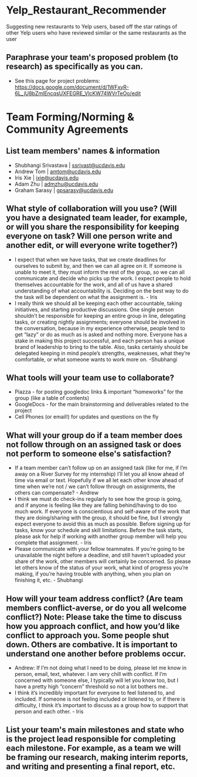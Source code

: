 # Yelp_Restaurant_Recommender
Suggesting new restaurants to Yelp users, based off the star ratings of other Yelp users who have reviewed similar or the same restaurants as the user

## Paraphrase your team's proposed problem (to research) as specifically as you can.
- See this page for project problems: https://docs.google.com/document/d/1WFxyR-6L_jU8bZmlEncqsUXFEGRE_VlcKW74WVrTeOo/edit

# Team Forming/Norming & Community Agreements

## List team members' names & information

-	Shubhangi Srivastava  |  ssrivast@ucdavis.edu
- Andrew Tom  | amtom@ucdavis.edu
-	Iris Xie | ixie@ucdavis.edu
-	Adam Zhu | admzhu@ucdavis.edu
-	Graham Sarasy | gpsarasy@ucdavis.edu

## What style of collaboration will you use? (Will you have a designated team leader, for example, or will you share the responsibility for keeping everyone on task? Will one person write and another edit, or will everyone write together?)
-	I expect that when we have tasks, that we create deadlines for ourselves to submit by, and then we can all agree on it. If someone is unable to meet it, they must inform the rest of the group, so we can all communicate and decide who picks up the work. I expect people to hold themselves accountable for the work, and all of us have a shared understanding of what accountability is. Deciding on the best way to do the task will be dependent on what the assignment is. - Iris
-	I really think we should all be keeping each other accountable, taking initiatives, and starting productive discussions. One single person shouldn’t be responsible for keeping an entire group in line, delegating tasks, or creating nightly assignments; everyone should be involved in the conversation, because in my experience otherwise, people tend to get “lazy” or do as much as is asked and nothing more. Everyone has a stake in making this project successful, and each person has a unique brand of leadership to bring to the table. Also, tasks certainly should be delegated keeping in mind people’s strengths, weaknesses, what they’re comfortable, or what someone wants to work more on. -Shubhangi

## What tools will your team use to collaborate?
-	Piazza - for posting googledoc links & important “homeworks” for the group (like a table of contents)
-	GoogleDocs - for the main brainstorming and deliverables related to the project
-	Cell Phones (or email!)  for updates and questions on the fly

## What will your group do if a team member does not follow through on an assigned task or does not perform to someone else's satisfaction?
-	If a team member can’t follow up on an assigned task (like for me, if I’m away on a River Survey for my internship) I’ll let you all know ahead of time via email or text.  Hopefully if we all let each other know ahead of time when we’re not / we can’t follow through on assignments, the others can compensate? - Andrew
-	I think we must do check-ins regularly to see how the group is going, and if anyone is feeling like they are falling behind/having to do too much work. If everyone is conscientious and self-aware of the work that they are doing/sharing with the group, it should be fine, but I strongly expect everyone to avoid this as much as possible. Before signing up for tasks, know your schedule and skill limitations. Before the task starts, please ask for help if working with another group member will help you complete that assignment. - Iris
-	Please communicate with your fellow teammates. If you’re going to be unavailable the night before a deadline, and still haven’t uploaded your share of the work, other members will certainly be concerned. So please let others know of the status of your work, what kind of progress you’re making, if you’re having trouble with anything, when you plan on finishing it, etc. - Shubhangi

## How will your team address conflict? (Are team members conflict-averse, or do you all welcome conflict?)  Note: Please take the time to discuss how you approach conflict, and how you’d like conflict to approach you. Some people shut down. Others are combative. It is important to understand one another before problems occur.
-	Andrew: If I’m not doing what I need to be doing, please let me know in person, email, text, whatever.  I am very chill with conflict.  If I’m concerned with someone else, I typically will let you know too, but I have a pretty high “concern” threshold so not a lot bothers me..
-	I think it’s incredibly important for everyone to feel listened to, and included. If someone is not feeling included or listened to, or if there is difficulty, I think it’s important to discuss as a group how to support that person and each other. - Iris

## List your team's main milestones and state who is the project lead responsible for completing each milestone. For example, as a team we will be framing our research, making interim reports, and writing and presenting a final report, etc.
